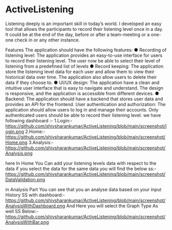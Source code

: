 # ActiveListening
Listening deeply is an important skill in today’s world. I developed an easy tool
that allows the participants to record their listening level once in a day. It could be at the end of
the day, before or after a team-meeting or a one-one check in or any other instance.

Features
The application should have the following features:
● Recording of listening level: The application provides an easy-to-use interface for
users to record their listening level. The user now be able to select their level of listening
from a predefined list of levels
● Record keeping: The application store the listening level data for each user and
allow them to view their historical data over time. The application also allow users
to delete their data if they choose to.
● UI/UX design: The application have a clean and intuitive user interface that is easy
to navigate and understand. The design is responsive, and the application is accessible from different devices.
● Backend: The application should have a backend that stores user data and provides an API
for the frontend.
User authentication and authorization: The application should allow users to log in and
manage their accounts. Only authenticated users should be able to record their listening
level.
we have following dashboard :-
1.Login:- https://github.com/shivsharankumar/ActiveListening/blob/main/screenshot/login.png
2.Home:- https://github.com/shivsharankumar/ActiveListening/blob/main/screenshot/Home.png
3.Analysis:- https://github.com/shivsharankumar/ActiveListening/blob/main/screenshot/Analysis.png

here In Home You Can add your listening levels data with respect to the data if you select the data for the same data you will find the below ss:- https://github.com/shivsharankumar/ActiveListening/blob/main/screenshot/DataValidation.png

in Analysis Part You can see that you an analyse data based on your input History SS with dashboard:- https://github.com/shivsharankumar/ActiveListening/blob/main/screenshot/AnalysisWithDashboard.png
And Here you will select the Graph Type As well SS Below:- https://github.com/shivsharankumar/ActiveListening/blob/main/screenshot/AnalysisWithBar.png
